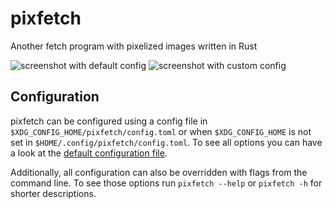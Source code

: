 # pixfetch
Another fetch program with pixelized images written in Rust

![screenshot with default config](https://raw.githubusercontent.com/RubixDev/pixfetch/master/screenshots/default.png)
![screenshot with custom config](https://raw.githubusercontent.com/RubixDev/pixfetch/master/screenshots/custom.png)

## Configuration
pixfetch can be configured using a config file in `$XDG_CONFIG_HOME/pixfetch/config.toml` or when `$XDG_CONFIG_HOME` is not set in `$HOME/.config/pixfetch/config.toml`. To see all options you can have a look at the [default configuration file](https://github.com/RubixDev/pixfetch/blob/master/src/default_config.toml).

Additionally, all configuration can also be overridden with flags from the command line. To see those options run `pixfetch --help` or `pixfetch -h` for shorter descriptions.
